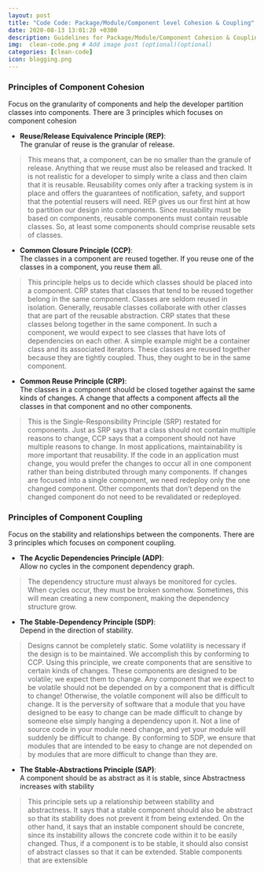 ```yaml
---
layout: post
title: "Code Code: Package/Module/Component level Cohesion & Coupling"
date: 2020-08-13 13:01:20 +0300
description: Guidelines for Package/Module/Component Cohesion & Coupling
img:  clean-code.png # Add image post (optional)(optional)
categories: [clean-code]
icon: blogging.png
---
```


### Principles of Component Cohesion
Focus on the granularity of components and help the developer partition classes into components.
There are 3 principles which focuses on component cohesion

- **Reuse/Release Equivalence Principle (REP)**:<br/>
The granular of reuse is the granular of release.
> This means that, a component, can be no smaller than the granule of release. Anything that we reuse must also be released and tracked. It is not realistic for a developer to simply write a class and then claim that it is reusable. Reusability comes only after a tracking system is in place and offers the guarantees of notification, safety, and support that the potential reusers will need. REP gives us our first hint at how to partition our design into components. Since reusability must be based on components, reusable components must contain reusable classes. So, at least some components should comprise reusable sets of classes.

- **Common Closure Principle (CCP)**:<br/>
The classes in a component are reused together. If you reuse one of the classes in a component, you reuse them all.
> This principle helps us to decide which classes should be placed into a component. CRP states that classes that tend to be reused together belong in the same component. Classes are seldom reused in isolation. Generally, reusable classes collaborate with other classes that are part of the reusable abstraction. CRP states that these classes belong together in the same component. In such a component, we would expect to see classes that have lots of dependencies on each other. A simple example might be a container class and its associated iterators. These classes are reused together because they are tightly coupled. Thus, they ought to be in the same component.

- **Common Reuse Principle (CRP)**:<br/>
The classes in a component should be closed together against the same kinds of changes. A change that affects a component affects all the classes in that component and no other components.
> This is the Single-Responsibility Principle (SRP) restated for components. Just as SRP says that a class should not contain multiple reasons to change, CCP says that a component should not have multiple reasons to change. In most applications, maintainability is more important that reusability. If the code in an application must change, you would prefer the changes to occur all in one component rather than being distributed through many components. If changes are focused into a single component, we need redeploy only the one changed component. Other components that don’t depend on the changed component do not need to be revalidated or redeployed.


### Principles of Component Coupling
Focus on the stability and relationships between the components.
There are 3 principles which focuses on component coupling.

- **The Acyclic Dependencies Principle (ADP)**:<br/>
Allow no cycles in the component dependency graph.
> The dependency structure must always be monitored for cycles. When cycles occur, they must be broken somehow. Sometimes, this will mean creating a new component, making the dependency structure grow.

- **The Stable-Dependency Principle (SDP)**:<br/>
Depend in the direction of stability.
> Designs cannot be completely static. Some volatility is necessary if the design is to be maintained. We accomplish this by conforming to CCP. Using this principle, we create components that are sensitive to certain kinds of changes. These components are designed to be volatile; we expect them to change. Any component that we expect to be volatile should not be depended on by a component that is difficult to change! Otherwise, the volatile component will also be difficult to change. It is the perversity of software that a module that you have designed to be easy to change can be made difficult to change by someone else simply hanging a dependency upon it. Not a line of source code in your module need change, and yet your module will suddenly be difficult to change. By conforming to SDP, we ensure that modules that are intended to be easy to change are not depended on by modules that are more difficult to change than they are.

- **The Stable-Abstractions Principle (SAP)**:<br/>
A component should be as abstract as it is stable, since Abstractness increases with stability
> This principle sets up a relationship between stability and abstractness. It says that a stable component should also be abstract so that its stability does not prevent it from being extended. On the other hand, it says that an instable component should be concrete, since its instability allows the concrete code within it to be easily changed. Thus, if a component is to be stable, it should also consist of abstract classes so that it can be extended. Stable components that are extensible



